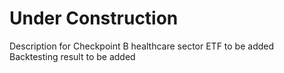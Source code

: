 # Under Construction
Description for Checkpoint B healthcare sector ETF to be added
Backtesting result to be added
